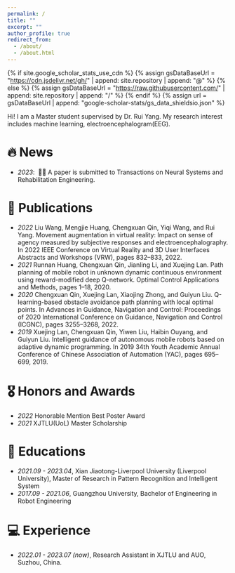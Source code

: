 ```yaml
---
permalink: /
title: ""
excerpt: ""
author_profile: true
redirect_from: 
  - /about/
  - /about.html
---
```


{% if site.google_scholar_stats_use_cdn %}
{% assign gsDataBaseUrl = "https://cdn.jsdelivr.net/gh/" | append: site.repository | append: "@" %}
{% else %}
{% assign gsDataBaseUrl = "https://raw.githubusercontent.com/" | append: site.repository | append: "/" %}
{% endif %}
{% assign url = gsDataBaseUrl | append: "google-scholar-stats/gs_data_shieldsio.json" %}

<span class='anchor' id='about-me'></span>

Hi! I am a Master student supervised by Dr. Rui Yang. My research interest includes machine learning, electroencephalogram(EEG).

# 🔥 News
- *2023*: &nbsp;🎉🎉 A paper is submitted to Transactions on Neural Systems and Rehabilitation Engineering.

# 📝 Publications 
- *2022* Liu Wang, Mengjie Huang, Chengxuan Qin, Yiqi Wang, and Rui Yang. Movement augmentation in virtual reality: Impact on sense of agency measured by subjective responses and electroencephalography. In 2022 IEEE Conference on Virtual Reality and 3D User Interfaces Abstracts and Workshops (VRW), pages 832–833, 2022.
- *2021* Runnan Huang, Chengxuan Qin, Jianling Li, and Xuejing Lan. Path planning of mobile robot in unknown dynamic continuous environment using reward-modified deep Q-network. Optimal Control Applications and Methods, pages 1–18, 2020.
- *2020* Chengxuan Qin, Xuejing Lan, Xiaojing Zhong, and Guiyun Liu. Q-learning-based obstacle avoidance path planning with local optimal points. In Advances in Guidance, Navigation and Control: Proceedings of 2020 International Conference on Guidance, Navigation and Control (ICGNC), pages 3255–3268, 2022.
- *2019*	Xuejing Lan, Chengxuan Qin, Yiwen Liu, Haibin Ouyang, and Guiyun Liu. Intelligent guidance of autonomous mobile robots based on adaptive dynamic programming. In 2019 34th Youth Academic Annual Conference of Chinese Association of Automation (YAC), pages 695–699, 2019.

# 🎖 Honors and Awards
- *2022* Honorable Mention Best Poster Award
- *2021* XJTLU(UoL) Master Scholarship 

# 📖 Educations
- *2021.09 - 2023.04*, Xian Jiaotong-Liverpool University (Liverpool University), Master of Research in Pattern Recognition and Intelligent System
- *2017.09 - 2021.06*, Guangzhou University, Bachelor of Engineering in Robot Engineering

# 💻 Experience
- *2022.01 - 2023.07 (now)*, Research Assistant in XJTLU and AUO, Suzhou, China.